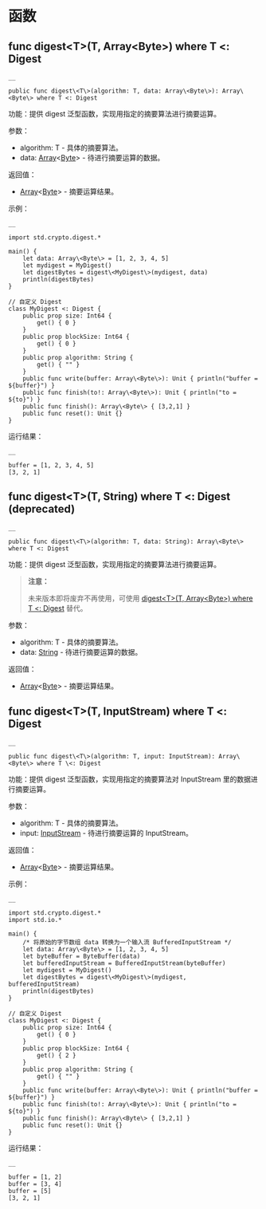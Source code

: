 
# 函数

## func digest\<T\>\(T, Array\<Byte\>\) where T <: Digest
    
    __
    
    public func digest\<T\>(algorithm: T, data: Array\<Byte\>): Array\<Byte\> where T <: Digest
    
功能：提供 digest 泛型函数，实现用指定的摘要算法进行摘要运算。

参数：

  * algorithm: T - 具体的摘要算法。
  * data: [Array](https://docs.cangjie-lang.cn/docs/1.0.1/libs/std/core/core_package_api/core_package_structs.html#struct-arrayt)<[Byte](https://docs.cangjie-lang.cn/docs/1.0.1/libs/std/core/core_package_api/core_package_types.html#type-byte)> \- 待进行摘要运算的数据。

返回值：

  * [Array](https://docs.cangjie-lang.cn/docs/1.0.1/libs/std/core/core_package_api/core_package_structs.html#struct-arrayt)<[Byte](https://docs.cangjie-lang.cn/docs/1.0.1/libs/std/core/core_package_api/core_package_types.html#type-byte)> \- 摘要运算结果。

示例：
    
    __
    
    import std.crypto.digest.*
    
    main() {
        let data: Array\<Byte\> = [1, 2, 3, 4, 5]
        let mydigest = MyDigest()
        let digestBytes = digest\<MyDigest\>(mydigest, data)
        println(digestBytes)
    }
    
    // 自定义 Digest
    class MyDigest <: Digest {
        public prop size: Int64 {
            get() { 0 }
        }
        public prop blockSize: Int64 {
            get() { 0 }
        }
        public prop algorithm: String {
            get() { "" }
        }
        public func write(buffer: Array\<Byte\>): Unit { println("buffer = ${buffer}") }
        public func finish(to!: Array\<Byte\>): Unit { println("to = ${to}") }
        public func finish(): Array\<Byte\> { [3,2,1] }
        public func reset(): Unit {}
    }
    
运行结果：
    
    __
    
    buffer = [1, 2, 3, 4, 5]
    [3, 2, 1]

## func digest\<T\>\(T, String\) where T <: Digest \(deprecated\)
    
    __
    
    public func digest\<T\>(algorithm: T, data: String): Array\<Byte\> where T <: Digest
    
功能：提供 digest 泛型函数，实现用指定的摘要算法进行摘要运算。

> **注意：**
> 
> 未来版本即将废弃不再使用，可使用 [digest\<T\>\(T, Array\<Byte\>\) where T \<: Digest](https://docs.cangjie-lang.cn/docs/1.0.1/libs/std/crypto/digest/digest_package_api/digest_package_funcs.html#func-digesttt-arraybyte-where-t--digest) 替代。

参数：

  * algorithm: T - 具体的摘要算法。
  * data: [String](https://docs.cangjie-lang.cn/docs/1.0.1/libs/std/core/core_package_api/core_package_structs.html#struct-string) \- 待进行摘要运算的数据。

返回值：

  * [Array](https://docs.cangjie-lang.cn/docs/1.0.1/libs/std/core/core_package_api/core_package_structs.html#struct-arrayt)\<[Byte](https://docs.cangjie-lang.cn/docs/1.0.1/libs/std/core/core_package_api/core_package_types.html#type-byte)\> \- 摘要运算结果。

## func digest\<T\>\(T, InputStream\) where T \<: Digest
    
    __
    
    public func digest\<T\>(algorithm: T, input: InputStream): Array\<Byte\> where T \<: Digest
    
功能：提供 digest 泛型函数，实现用指定的摘要算法对 InputStream 里的数据进行摘要运算。

参数：

  * algorithm: T - 具体的摘要算法。
  * input: [InputStream](https://docs.cangjie-lang.cn/docs/1.0.1/libs/std/io/io_package_api/io_package_interfaces.html#interface-inputstream) \- 待进行摘要运算的 InputStream。

返回值：

  * [Array](https://docs.cangjie-lang.cn/docs/1.0.1/libs/std/core/core_package_api/core_package_structs.html#struct-arrayt)<[Byte](https://docs.cangjie-lang.cn/docs/1.0.1/libs/std/core/core_package_api/core_package_types.html#type-byte)> \- 摘要运算结果。

示例：
    
    __
    
    import std.crypto.digest.*
    import std.io.*
    
    main() {
        /* 将原始的字节数组 data 转换为一个输入流 BufferedInputStream */
        let data: Array\<Byte\> = [1, 2, 3, 4, 5]
        let byteBuffer = ByteBuffer(data)
        let bufferedInputStream = BufferedInputStream(byteBuffer)
        let mydigest = MyDigest()
        let digestBytes = digest\<MyDigest\>(mydigest, bufferedInputStream)
        println(digestBytes)
    }
    
    // 自定义 Digest
    class MyDigest <: Digest {
        public prop size: Int64 {
            get() { 0 }
        }
        public prop blockSize: Int64 {
            get() { 2 }
        }
        public prop algorithm: String {
            get() { "" }
        }
        public func write(buffer: Array\<Byte\>): Unit { println("buffer = ${buffer}") }
        public func finish(to!: Array\<Byte\>): Unit { println("to = ${to}") }
        public func finish(): Array\<Byte\> { [3,2,1] }
        public func reset(): Unit {}
    }
    
运行结果：
    
    __
    
    buffer = [1, 2]
    buffer = [3, 4]
    buffer = [5]
    [3, 2, 1]